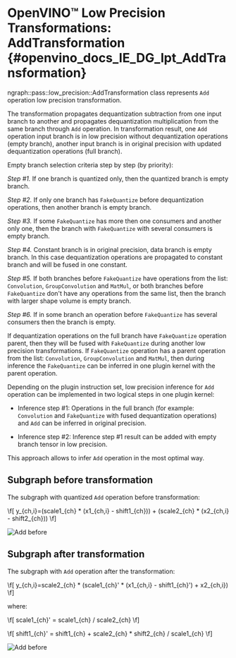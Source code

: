# OpenVINO™ Low Precision Transformations: AddTransformation {#openvino_docs_IE_DG_lpt_AddTransformation}

ngraph::pass::low_precision::AddTransformation class represents `Add` operation low precision transformation.

The transformation propagates dequantization subtraction from one input branch to another and propagates dequantization multiplication from the same branch through `Add` operation. In transformation result, one `Add` operation input branch is in low precision without dequantization operations (empty branch), another input branch is in original precision with updated dequantization operations (full branch).

Empty branch selection criteria step by step (by priority):

*Step #1.* If one branch is quantized only, then the quantized branch is empty branch. 

*Step #2.* If only one branch has `FakeQuantize` before dequantization operations, then another branch is empty branch. 

*Step #3.* If some `FakeQuantize` has more then one consumers and another only one, then the branch with `FakeQuantize` with several consumers is empty branch. 

*Step #4.* Constant branch is in original precision, data branch is empty branch. In this case dequantization operations are propagated to constant branch and will be fused in one constant.

*Step #5.* If both branches before `FakeQuantize` have operations from the list: `Convolution`, `GroupConvolution` and `MatMul`, or both branches before `FakeQuantize` don't have any operations from the same list, then the branch with larger shape volume is empty branch.

*Step #6.* If in some branch an operation before `FakeQuantize` has several consumers then the branch is empty.

If dequantization operations on the full branch have `FakeQuantize` operation parent, then they will be fused with `FakeQuantize` during another low precision transformations. If `FakeQuantize` operation has a parent operation from the list: `Convolution`, `GroupConvolution` and `MatMul`, then during inference the `FakeQuantize` can be inferred in one plugin kernel with the parent operation.

Depending on the plugin instruction set, low precision inference for `Add` operation can be implemented in two logical steps in one plugin kernel:

 * Inference step #1: Operations in the full branch (for example: `Convolution` and `FakeQuantize` with fused dequantization operations) and `Add` can be inferred in original precision.

 * Inference step #2: Inference step #1 result can be added with empty branch tensor in low precision.

This approach allows to infer `Add` operation in the most optimal way.

## Subgraph before transformation
The subgraph with quantized `Add` operation before transformation:

\f[
y_{ch,i}=(scale1_{ch} * (x1_{ch,i} - shift1_{ch})) + (scale2_{ch} * (x2_{ch,i} - shift2_{ch}))
\f]

![Add before](img/add.common.png)

## Subgraph after transformation
The subgraph with `Add` operation after the transformation:

\f[
y_{ch,i}=scale2_{ch} * (scale1_{ch}' * (x1_{ch,i} - shift1_{ch}') + x2_{ch,i})
\f]

where:

\f[
scale1_{ch}' = scale1_{ch} / scale2_{ch}
\f]

\f[
shift1_{ch}' = shift1_{ch} + scale2_{ch} * shift2_{ch} / scale1_{ch}
\f]

![Add before](img/add.transformed.png)